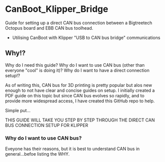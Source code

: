 # CanBoot_Klipper_Bridge
Guide for setting up a direct CAN bus connection between a Bigtreetech Octopus board and EBB CAN bus toolhead.
- Utilising CanBoot with Klipper "USB to CAN bus bridge" communications

## Why!?
Why do I need this guide? Why do I want to use CAN bus (other than everyone "cool" is doing it)? Why do I want to have a direct connection setup!?

As of writing this, CAN bus for 3D printing is pretty popular but alos new enough to not have clear and concise guides on setup. I initially created a PDF guide on this topic but since CAN bus evolves so rapidly, and to provide more widespread access, I have created this GitHub repo to help.

Simple put...

THIS GUIDE WILL TAKE YOU STEP BY STEP THROUGH THE DIRECT CAN BUS CONNECTION SETUP FOR KLIPPER
### Why do I want to use CAN bus?

Eveyone has their reasons, but it is best to understand CAN bus in general...befoe listing the WHY.


